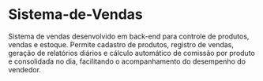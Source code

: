 # Sistema-de-Vendas
Sistema de vendas desenvolvido em back-end para controle de produtos, vendas e estoque. Permite cadastro de produtos, registro de vendas, geração de relatórios diários e cálculo automático de comissão por produto e consolidada no dia, facilitando o acompanhamento do desempenho do vendedor.
